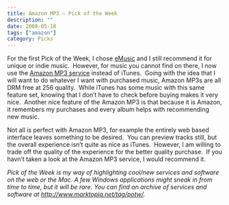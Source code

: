 ```yaml
---
title: Amazon MP3 – Pick of the Week
description: ""
date: 2008-05-18
tags: ["amazon"]
category: Picks
---
```



For the first Pick of the Week, I chose <a href="https://web.archive.org/web/20131211095312/http://www.marktopia.net/2008/01/03/emusiccom-pick-of-the-week/">eMusic</a> and I still recommend it for unique or indie music.&nbsp; However, for music you cannot find on there, I now use the <a href="https://web.archive.org/web/20131211095312/http://www.amazon.com/MP3-Music-Download/b/ref=sa_menu_dmusic1?ie=UTF8&amp;node=163856011&amp;pf_rd_p=328655101&amp;pf_rd_s=left-nav-1&amp;pf_rd_t=101&amp;pf_rd_i=507846&amp;pf_rd_m=ATVPDKIKX0DER&amp;pf_rd_r=08EKCVC7FJV60G49AJ3C">Amazon MP3 service</a> instead of iTunes.&nbsp; Going with the idea that I will want to do whatever I want with purchased music, Amazon MP3s are all DRM free at 256 quality.&nbsp; While iTunes has some music with this same feature set, knowing that I don’t have to check before buying makes it very nice.&nbsp; Another nice feature of the Amazon MP3 is that because it is Amazon, it remembers my purchases and every album helps with recommending new music.

Not all is perfect with Amazon MP3, for example the entirely web based interface leaves something to be desired.&nbsp; You can preview tracks still, but the overall experience isn’t quite as nice as iTunes.&nbsp; However, I am willing to trade off the quality of the experience for the better quality purchase.&nbsp; If you havn’t taken a look at the Amazon MP3 service, I would recommend it.

*Pick of the Week is my way of highlighting cool/new services and software on the web or the Mac. A few Windows applications might sneak in from time to time, but it will be rare. You can find an archive of services and software at <a href="https://web.archive.org/web/20131211095312/http://www.marktopia.net/tag/potw">http://www.marktopia.net/tag/potw/</a>.*
